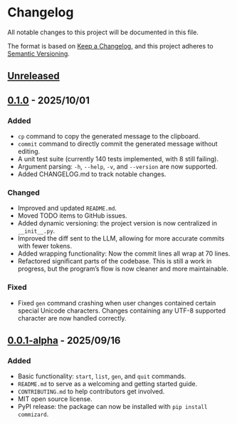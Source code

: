 # Changelog

All notable changes to this project will be documented in this file.

The format is based on [Keep a Changelog](https://keepachangelog.com/en/1.1.0/),
and this project adheres
to [Semantic Versioning](https://semver.org/spec/v2.0.0.html).

## [Unreleased]

## [0.1.0] - 2025/10/01

### Added

- `cp` command to copy the generated message to the clipboard.
- `commit` command to directly commit the generated message without editing.
- A unit test suite (currently 140 tests implemented, with 8 still failing).
- Argument parsing: `-h`, `--help`, `-v`, and `--version` are now supported.
- Added CHANGELOG.md to track notable changes.

### Changed

- Improved and updated `README.md`.
- Moved TODO items to GitHub issues.
- Added dynamic versioning: the project version is now centralized in
  `__init__.py`.
- Improved the diff sent to the LLM, allowing for more accurate commits with
  fewer tokens.
- Added wrapping functionality: Now the commit lines all wrap at 70 lines.
- Refactored significant parts of the codebase. This is still a work in
  progress, but the program’s flow is now cleaner and more maintainable.

### Fixed

- Fixed `gen` command crashing when user changes contained certain special
  Unicode characters. Changes containing any UTF-8 supported character are now
  handled correctly.

## [0.0.1-alpha] - 2025/09/16

### Added

- Basic functionality: `start`, `list`, `gen`, and `quit` commands.
- `README.md` to serve as a welcoming and getting started guide.
- `CONTRIBUTING.md` to help contributors get involved.
- MIT open source license.
- PyPI release: the package can now be installed with `pip install commizard`.

[Unreleased]: https://github.com/Chungzter/CommiZard/compare/v0.1.0...master

[0.1.0]: https://github.com/Chungzter/CommiZard/compare/v0.0.1a0...v0.1.0

[0.0.1-alpha]: https://github.com/Chungzter/CommiZard/releases/tag/v0.0.1a0
